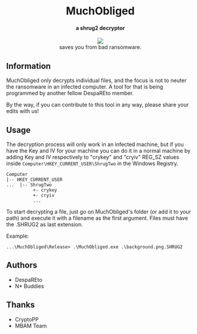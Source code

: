 <h1 align="center">MuchObliged</h1>
<h4 align="center">a shrug2 decryptor</h4>
<div align="center">
	<a href="https://github.com/DespaREto/MuchObliged/blob/master/LICENSE">
		<img src="https://img.shields.io/github/license/DespaREto/MuchObliged.svg"/>
	</a>
</div>
<div align="center">
	saves you from bad ransomware.
</div>

## Information
MuchObliged only decrypts individual files, and the focus is not to neuter the ransomware in an infected computer. A tool for that is being programmed by another fellow DespaREto member.

By the way, if you can contribute to this tool in any way, please share your edits with us!

## Usage
The decryption process will only work in an infected machine, but if you have the Key and IV for your machine you can do it in a normal machine by adding Key and IV respectively to "crykey" and "cryiv" REG_SZ values inside ``Computer\HKEY_CURRENT_USER\ShrugTwo`` in the Windows Registry.
```
Computer
|-- HKEY_CURRENT_USER
...  |-- ShrugTwo
          +- crykey
          +- cryiv
          ...
```

To start decrypting a file, just go on MuchObliged's folder (or add it to your path) and execute it with a filename as the first argument. Files must have the .SHRUG2 as last extension.

Example:
```
...\MuchObliged\Release> .\MuchObliged.exe .\background.png.SHRUG2
``` 
## Authors
* DespaREto
* N* Buddies

## Thanks
* CryptoPP
* MBAM Team
